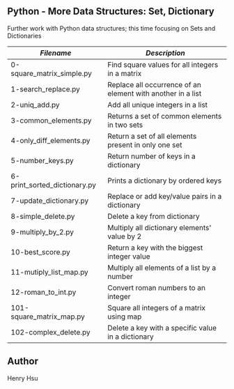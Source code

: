 ## Python - More Data Structures: Set, Dictionary

Further work with Python data structures; this time focusing on Sets and Dictionaries


|         *Filename*          |               *Description*                                |
|-----------------------------|------------------------------------------------------------|
| 0-square_matrix_simple.py   | Find square values for all integers in a matrix            |
| 1-search_replace.py         | Replace all occurrence of an element with another in a list|
| 2-uniq_add.py               | Add all unique integers in a list                          |
| 3-common_elements.py        | Returns a set of common elements in two sets               |
| 4-only_diff_elements.py     | Return a set of all elements present in only one set       |
| 5-number_keys.py            | Return number of keys in a dictionary                      |
| 6-print_sorted_dictionary.py| Prints a dictionary by ordered keys                        |
| 7-update_dictionary.py      | Replace or add key/value pairs in a dictionary             |
| 8-simple_delete.py          | Delete a key from dictionary                               |
| 9-multiply_by_2.py          | Multiply all dictionary elements' value by 2               |
| 10-best_score.py            | Return a key with the biggest integer value                |
| 11-mutiply_list_map.py      | Multiply all elements of a list by a number                |
| 12-roman_to_int.py          | Convert roman numbers to an integer                        |
| 101-square_matrix_map.py    | Square all integers of a matrix using map                  |
| 102-complex_delete.py       | Delete a key with a specific value in a dictionary         |



## Author
Henry Hsu
